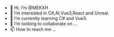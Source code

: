 - 👋 Hi, I’m @MEKXH
- 👀 I’m interested in C#,AI,Vue3,React and Unreal.
- 🌱 I’m currently learning C# and Vue3.
- 💞️ I’m looking to collaborate on ...
- 📫 How to reach me ...

<!---
MEKXH/MEKXH is a ✨ special ✨ repository because its `README.md` (this file) appears on your GitHub profile.
You can click the Preview link to take a look at your changes.
--->
